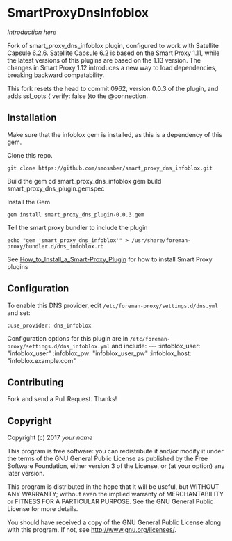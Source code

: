 # SmartProxyDnsInfoblox

*Introduction here*


Fork of smart_proxy_dns_infoblox plugin, configured to work with Satellite Capsule 6.2.6.
Satellite Capsule 6.2 is based on the Smart Proxy 1.11, while the latest versions of this plugins are based on the 1.13 version.
The changes in Smart Proxy 1.12 introduces a new way to load dependencies, breaking backward compatability.

This fork resets the head to commit 0962, version 0.0.3 of the plugin, and adds ssl_opts { verify: false }to the @connection.


## Installation

Make sure that the infoblox gem is installed, as this is a dependency of this gem.

Clone this repo.

	git clone https://github.com/smossber/smart_proxy_dns_infoblox.git

Build the gem
	cd smart_proxy_dns_infoblox
	gem build smart_proxy_dns_plugin.gemspec

Install the Gem

	gem install smart_proxy_dns_plugin-0.0.3.gem

Tell the smart proxy bundler to include the plugin

	echo "gem 'smart_proxy_dns_infoblox'" > /usr/share/foreman-proxy/bundler.d/dns_infoblox.rb

See [How_to_Install_a_Smart-Proxy_Plugin](http://projects.theforeman.org/projects/foreman/wiki/How_to_Install_a_Smart-Proxy_Plugin)
for how to install Smart Proxy plugins


## Configuration

To enable this DNS provider, edit `/etc/foreman-proxy/settings.d/dns.yml` and set:

    :use_provider: dns_infoblox

Configuration options for this plugin are in `/etc/foreman-proxy/settings.d/dns_infoblox.yml` and include:
	---
	:infoblox_user: "infoblox_user"
	:infoblox_pw: "infoblox_user_pw"
	:infoblox_host: "infoblox.example.com"
	
	
## Contributing

Fork and send a Pull Request. Thanks!

## Copyright

Copyright (c) 2017 *your name*

This program is free software: you can redistribute it and/or modify
it under the terms of the GNU General Public License as published by
the Free Software Foundation, either version 3 of the License, or
(at your option) any later version.

This program is distributed in the hope that it will be useful,
but WITHOUT ANY WARRANTY; without even the implied warranty of
MERCHANTABILITY or FITNESS FOR A PARTICULAR PURPOSE.  See the
GNU General Public License for more details.

You should have received a copy of the GNU General Public License
along with this program.  If not, see <http://www.gnu.org/licenses/>.

